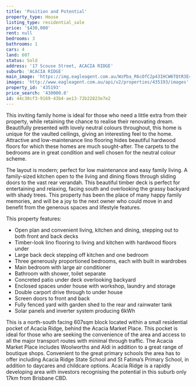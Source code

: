 ```yaml
---
title: 'Position and Potential'
property_type: House
listing_type: residential_sale
price: '$430,000'
rent: null
bedrooms: 3
bathrooms: 1
cars: 4
land: 607
status: Sold
address: '17 Scouse Street, ACACIA RIDGE'
suburb: 'ACACIA RIDGE'
main_image: 'https://img.eagleagent.com.au/WzPba_R6cOfC2p43IHCW6TQtR3E=/1280x854/smart/https://s3-us-west-2.amazonaws.com/eagleagent-orig/images/6821569/126652282-image-M.jpg'
images: 'http://www.eagleagent.com.au/api/v2/properties/435193/images'
property_id: '435193'
price_search: '430000.0'
id: 44c30cf3-9169-43b4-ae13-72b22823e7e2
---
```

This inviting family home is ideal for those who need a little extra from their property, while retaining the chance to realise their renovating dream. Beautifully presented with lovely neutral colours throughout, this home is unique for the vaulted ceilings, giving an interesting feel to the home. Attractive and low-maintenance lino flooring hides beautiful hardwood floors for which these homes are much sought-after. The carpets to the bedrooms are in great condition and well chosen for the neutral colour scheme.

The layout is modern; perfect for low maintenance and easy family living. A family-sized kitchen open to the living and dining flows through sliding doors to the vast rear verandah. This beautiful timber deck is perfect for entertaining and relaxing, facing south and overlooking the grassy backyard with shady trees. This property has been the place of many happy family memories, and will be a joy to the next owner who could move in and benefit from the generous spaces and lifestyle features.

This property features:

*  Open plan and convenient living, kitchen and dining, stepping out to both front and back decks
*  Timber-look lino flooring to living and kitchen with hardwood floors under
*  Large back deck stepping off kitchen and one bedroom
*  Three generously proportioned bedrooms, each with built in wardrobes
*  Main bedroom with large air conditioner
*  Bathroom with shower, toilet separate
*  Concreted patio under deck overlooking backyard
*  Enclosed spaces under house with workshop, laundry and storage
*  Double carport drive through to under house
*  Screen doors to front and back
*  Fully fenced yard with garden shed to the rear and rainwater tank
*  Solar panels and inverter system producing 6kWh

This is a north-south facing 607sqm block located within a small residential pocket of Acacia Ridge, behind the Acacia Market Place. This pocket is ideal for those who are seeking the convenience of the area and access to all the major transport routes with minimal through traffic. The Acacia Market Place includes Woolworths and Aldi in addition to a great range of boutique shops. Convenient to the great primary schools the area has to offer including Acacia Ridge State School and St Fatima’s Primary School, in addition to daycares and childcare options. Acacia Ridge is a rapidly developing area with investors recognising the potential in this suburb only 17km from Brisbane CBD.